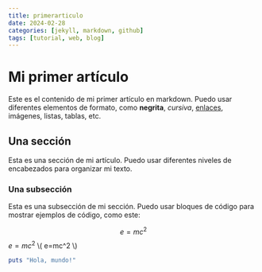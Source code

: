```yaml
---
title: primerarticulo
date: 2024-02-28
categories: [jekyll, markdown, github]
tags: [tutorial, web, blog]
---
```


# Mi primer artículo

Este es el contenido de mi primer artículo en markdown. Puedo usar diferentes elementos de formato, como **negrita**, *cursiva*, [enlaces](https://tutorialmarkdown.com/herramientas/jekyll), imágenes, listas, tablas, etc.

## Una sección

Esta es una sección de mi artículo. Puedo usar diferentes niveles de encabezados para organizar mi texto.

### Una subsección

Esta es una subsección de mi sección. Puedo usar bloques de código para mostrar ejemplos de código, como este:

$$e=mc^2$$
$e=mc^2$
\\( e=mc^2 \\)

```ruby
puts "Hola, mundo!"




